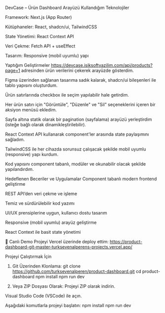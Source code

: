  DevCase – Ürün Dashboard Arayüzü
 Kullandığım Teknolojiler

Framework: Next.js (App Router)

Kütüphaneler: React, shadcn/ui, TailwindCSS

State Yönetimi: React Context API

Veri Çekme: Fetch API + useEffect

Tasarım: Responsive (mobil uyumlu) yapı

 Yaptığım Geliştirmeler
https://devcase.isiksoftyazilim.com/api/products?page=1 adresinden ürün verilerini çekerek arayüzde gösterdim.

Figma üzerinden sağlanan tasarıma sadık kalarak, shadcn/ui bileşenleri ile tablo yapısını oluşturdum.

Ürün satırlarında checkbox ile seçim yapılabilir hale getirdim.

Her ürün satırı için "Görüntüle", "Düzenle" ve "Sil" seçeneklerini içeren bir aksiyon menüsü ekledim.

Sayfa altına statik olarak bir pagination (sayfalama) arayüzü yerleştirdim (isteğe bağlı olarak dinamikleştirilebilir).

React Context API kullanarak component'ler arasında state paylaşımını sağladım.

TailwindCSS ile her cihazda sorunsuz çalışacak şekilde mobil uyumlu (responsive) yapı kurdum.

Kod yapısını component tabanlı, modüler ve okunabilir olacak şekilde yapılandırdım.

 Hedeflenen Beceriler ve Uygulamalar
Component tabanlı modern frontend geliştirme

REST API’den veri çekme ve işleme

Temiz ve sürdürülebilir kod yazımı

UI/UX prensiplerine uygun, kullanıcı dostu tasarım

Responsive (mobil uyumlu) arayüz geliştirme

React Context ile basit state yönetimi

🔗 Canlı Demo
Projeyi Vercel üzerinde deploy ettim:
https://product-dashboard-git-master-turksevenalperens-projects.vercel.app/

 Projeyi Çalıştırmak İçin 
1. Git Üzerinden Klonlama:
git clone https://github.com/turksevenalperen/product-dashboard.git
cd product-dashboard
npm install
npm run dev

3. Veya ZIP Dosyası Olarak:
Projeyi ZIP olarak indirin.

Visual Studio Code (VSCode) ile açın.

Aşağıdaki komutlarla projeyi başlatın:
npm install
npm run dev
